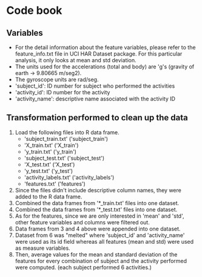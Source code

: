 # Code book
## Variables
* For the detail information about the feature variables, please refer to the feature_info.txt file in UCI HAR Dataset package. For this particular analysis, it only looks at mean and std deviation. 
* The units used for the accelerations (total and body) are 'g's (gravity of earth -> 9.80665 m/seg2).
* The gyroscope units are rad/seg.
* 'subject_id': ID number for subject who performed the activities
* 'activity_id': ID number for the activity
* 'activity_name': descriptive name associated with the activity ID

## Transformation performed to clean up the data
1. Load the following files into R data frame.
   * 'subject_train.txt' ('subject_train')
   * 'X_train.txt' ('X_train')
   * 'y_train.txt' ('y_train')
   * 'subject_test.txt' ('subject_test')
   * 'X_test.txt' ('X_test')
   * 'y_test.txt' ('y_test')
   * 'activity_labels.txt' ('activity_labels')
   * 'features.txt' ('features')
2. Since the files didn't include descriptive column names, they were added to the R data frame.
3. Combined the data frames from '*_train.txt' files into one dataset.
4. Combined the data frames from '*_test.txt' files into one dataset.
5. As for the features, since we are only interested in 'mean' and 'std', other feature variables and columns were filtered out.
6. Data frames from 3 and 4 above were appended into one dataset.
7. Dataset from 6 was "melted" where 'subject_id' and 'activity_name' were used as its id field whereas all features (mean and std) were used as measure variables.
8. Then, average values for the mean and standard deviation of the features for every combination of subject and the activity performed were computed. (each subject performed 6 activities.)

